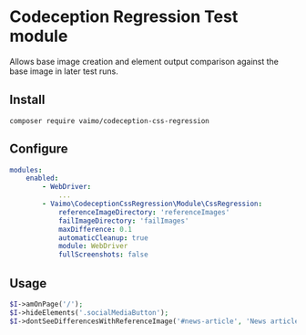Codeception Regression Test module
==================================

Allows base image creation and element output comparison against the base image in later test runs.

Install
-------

```shell
composer require vaimo/codeception-css-regression
```

Configure
---------

```yaml
modules:
    enabled:
        - WebDriver:
            ...
        - Vaimo\CodeceptionCssRegression\Module\CssRegression:
            referenceImageDirectory: 'referenceImages'
            failImageDirectory: 'failImages'
            maxDifference: 0.1
            automaticCleanup: true
            module: WebDriver
            fullScreenshots: false
```

Usage
-----

```php
$I->amOnPage('/');
$I->hideElements('.socialMediaButton');
$I->dontSeeDifferencesWithReferenceImage('#news-article', 'News article');
```

